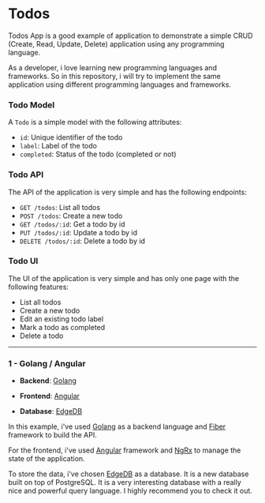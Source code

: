 # Todos

Todos App is a good example of application to demonstrate a simple CRUD (Create, Read, Update, Delete) application using any programming language.

As a developer, i love learning new programming languages and frameworks. So in this repository, i will try to implement the same application using different programming languages and frameworks.

### Todo Model

A `Todo` is a simple model with the following attributes:

- `id`: Unique identifier of the todo
- `label`: Label of the todo
- `completed`: Status of the todo (completed or not)


### Todo API

The API of the application is very simple and has the following endpoints:

- `GET /todos`: List all todos
- `POST /todos`: Create a new todo
- `GET /todos/:id`: Get a todo by id
- `PUT /todos/:id`: Update a todo by id
- `DELETE /todos/:id`: Delete a todo by id

### Todo UI

The UI of the application is very simple and has only one page with the following features:

- List all todos
- Create a new todo
- Edit an existing todo label
- Mark a todo as completed
- Delete a todo

___

### 1 - Golang / Angular
    
- **Backend**: [Golang](https://golang.org/)
    
- **Frontend**: [Angular](https://angular.io/)

- **Database**: [EdgeDB](https://edgedb.com/)

In this example, i've used [Golang](https://golang.org/) as a backend language and [Fiber](https://gofiber.io/) framework to build the API.

For the frontend, i've used [Angular](https://angular.io/) framework and [NgRx](https://ngrx.io/) to manage the state of the application.

To store the data, i've chosen [EdgeDB](https://edgedb.com/) as a database. It is a new database built on top of PostgreSQL. 
It is a very interesting database with a really nice and powerful query language. I highly recommend you to check it out.